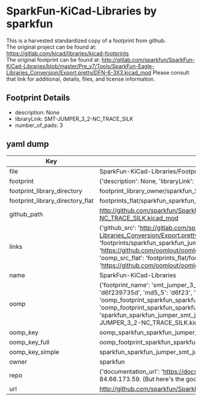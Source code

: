 # SparkFun-KiCad-Libraries by sparkfun  
This is a harvested standardized copy of a footprint from github.  
The original project can be found at:  
https://gitlab.com/kicad/libraries/kicad-footprints  
The original footprint can be found at:
http://gitlab.com/sparkfun/SparkFun-KiCad-Libraries/blob/master/Pre_v7/Tools/SparkFun-Eagle-Libraries_Conversion/Export.pretty/DFN-6-3X3.kicad_mod
Please consult that link for additional, details, files, and license information.  
## Footprint Details
* description: None  
* libraryLink: SMT-JUMPER_3_2-NC_TRACE_SILK  
* number_of_pads: 3  
## yaml dump  
| Key | Value |  
| --- | --- |  
| file | SparkFun-KiCad-Libraries/Footprints/SparkFun-Jumper.pretty/SMT-JUMPER_3_2-NC_TRACE_SILK.kicad_mod |  
| footprint | {'description': None, 'libraryLink': 'SMT-JUMPER_3_2-NC_TRACE_SILK', 'number_of_pads': 3} |  
| footprint_library_directory | footprint_library_owner/sparkfun_SparkFun-KiCad-Libraries |  
| footprint_library_directory_flat | footprints_flat/sparkfun_sparkfun_jumper_smt_jumper_3_2_nc_trace_silk/working |  
| github_path | http://github.com/sparkfun/SparkFun-KiCad-Libraries/blob/master/Footprints/SparkFun-Jumper.pretty/SMT-JUMPER_3_2-NC_TRACE_SILK.kicad_mod |  
| links | {'github_src': 'http://gitlab.com/sparkfun/SparkFun-KiCad-Libraries/blob/master/Pre_v7/Tools/SparkFun-Eagle-Libraries_Conversion/Export.pretty/DFN-6-3X3.kicad_mod', 'github_src_repo': 'https://gitlab.com/kicad/libraries/kicad-footprints', 'oomp_bot': 'footprints/sparkfun_sparkfun_jumper_smt_jumper_3_2_nc_trace_silk/working', 'oomp_bot_github': 'https://github.com/oomlout/oomlout_oomp_footprint_bot/tree/main/footprints/sparkfun_sparkfun_jumper_smt_jumper_3_2_nc_trace_silk/working', 'oomp_src_flat': 'footprints_flat/footprints_flat/sparkfun_sparkfun_jumper_smt_jumper_3_2_nc_trace_silk/working', 'oomp_src_flat_github': 'https://github.com/oomlout/oomlout_oomp_footprint_src/tree/main/footprints_flat/sparkfun_sparkfun_jumper_smt_jumper_3_2_nc_trace_silk/working'} |  
| name | SparkFun-KiCad-Libraries |  
| oomp | {'footprint_name': 'smt_jumper_3_2_nc_trace_silk', 'library_name': 'sparkfun_jumper', 'md5': 'd6f239735d25e226b47633f8dd6e603b', 'md5_10': 'd6f239735d', 'md5_5': 'd6f23', 'md5_6': 'd6f239', 'oomp_key': 'oomp_sparkfun_sparkfun_jumper_smt_jumper_3_2_nc_trace_silk', 'oomp_key_extra': 'oomp_footprint_sparkfun_sparkfun_jumper_smt_jumper_3_2_nc_trace_silk', 'oomp_key_full': 'oomp_footprint_sparkfun_sparkfun_jumper_smt_jumper_3_2_nc_trace_silk_d6f239', 'oomp_key_simple': 'sparkfun_sparkfun_jumper_smt_jumper_3_2_nc_trace_silk', 'original_filename': 'SparkFun-KiCad-Libraries/Footprints/SparkFun-Jumper.pretty/SMT-JUMPER_3_2-NC_TRACE_SILK.kicad_mod', 'owner_name': 'sparkfun'} |  
| oomp_key | oomp_sparkfun_sparkfun_jumper_smt_jumper_3_2_nc_trace_silk |  
| oomp_key_full | oomp_footprint_sparkfun_sparkfun_jumper_smt_jumper_3_2_nc_trace_silk |  
| oomp_key_simple | sparkfun_sparkfun_jumper_smt_jumper_3_2_nc_trace_silk |  
| owner | sparkfun |  
| repo | {'documentation_url': 'https://docs.github.com/rest/overview/resources-in-the-rest-api#rate-limiting', 'message': "API rate limit exceeded for 84.66.173.59. (But here's the good news: Authenticated requests get a higher rate limit. Check out the documentation for more details.)"} |  
| url | http://github.com/sparkfun/SparkFun-KiCad-Libraries |  

